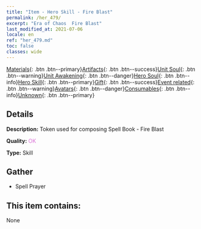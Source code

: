 ```yaml
---
title: "Item - Hero Skill - Fire Blast"
permalink: /her_479/
excerpt: "Era of Chaos  Fire Blast"
last_modified_at: 2021-07-06
locale: en
ref: "her_479.md"
toc: false
classes: wide
---
```

 [Materials](/Items/){: .btn .btn--primary}[Artifacts](/Items/Artifacts/){: .btn .btn--success}[Unit Soul](/Items/UnitSoul/){: .btn .btn--warning}[Unit Awakening](/Items/UnitAwakening/){: .btn .btn--danger}[Hero Soul](/Items/HeroSoul/){: .btn .btn--info}[Hero Skill](/Items/HeroSkill/){: .btn .btn--primary}[Gift](/Items/Gift/){: .btn .btn--success}[Event related](/Items/Events/){: .btn .btn--warning}[Avatars](/Items/Avatars/){: .btn .btn--danger}[Consumables](/Items/Consumables/){: .btn .btn--info}[Unknown](/Items/Unknown/){: .btn .btn--primary}

## Details
 **Description:** Token used for composing Spell Book - Fire Blast

 **Quality:** <span style="color: #DA70D6">OK</span>

 **Type:** Skill

## Gather

*    Spell Prayer 

## This item contains:

  None

